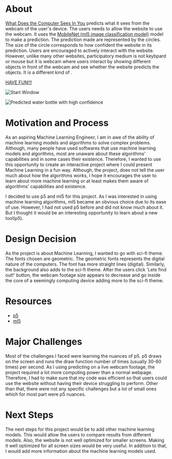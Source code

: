 # About

[What Does the Computer Sees In You](https://kg1642.github.io/WhatDoesTheComputerSeesInYou/) predicts what it sees from the webcam of the user's device. The users needs to allow the website to use the webcam. It uses the [MobileNet (ml5 image classification model)](https://ml5js.org/docs/video-classification-example) model to make a prediction.
The prediction made are represented by the circles. The size of the circle corresponds to how confident the website in its prediction. Users are encouraged to actively interact with the website. However, unlike 
many other websites, participatory medium is not keybpard or mouse but it is webcam where users interact by showing different objects in front of the webcam and see whether the website predicts the objects. It is a different kind of .

[HAVE FUN!!!](https://kg1642.github.io/WhatDoesTheComputerSeesInYou/)

![](https://github.com/kg1642/WhatDoesTheComputerSeesInYou/blob/master/start_window.png 'Start Window')

![](https://github.com/kg1642/WhatDoesTheComputerSeesInYou/blob/master/bottle_predicted.png 'Predicted water bottle with high confidence')

# Motivation and Process
As an aspiring Machine Learning Engineer, I am in awe of the ability of machine learning models and algorithms to solve complex problems. Although, many people have used softwares that use machine learning models and algorithms, most are unaware about these algorithms' capabilities and in some cases their existence. Therefore, I
wanted to use this opportunity to create an interactive project where I could present Machine Learning in a fun way. Although, the project, does not tell the user much about how the algorithms works, I hope it encourages the user to learn about more machine learning or at least makes them aware of algorithms' capabilities and existence.

I decided to use p5 and ml5 for this project. As I was interested in using machine learning algorithms, ml5 became an obvious choice
due to its ease of use. However, I had not used p5 before and did not know much about it. But I thought it would be an interesting opportunity to learn about a new tool(p5).

# Design Decision
As the project is about Machine Learning, I wanted to go with sci-fi theme. The fonts chosen are geometric. The geometric fonts represents the digital nature of the computers. The font has more straight lines (digital). Similarly, the background also adds to the sci-fi theme.
After the users click 'Lets find out!' button, the webcam footage size appears to decrease and go inside the core of a seemingly computing device adding more to the sci-fi theme.

# Resources
- [p5](https://p5js.org/)
- [ml5](https://ml5js.org/)

# Major Challenges

Most of the challenges I faced were learning the nuances of p5. p5 draws on the screen and runs the draw function number of times (usually 30-60 times) per second. As I using predicting on a live webcam
footage, the project required a lot more computing power than a normal webpage. Therefore, I had to make sure that my code was efficient so that users could use the website without having their device struggling to perform.
Other than that, there were not any specific challenges but a lot of small ones which for most part were p5 nuances.

# Next Steps

The next steps for this project would be to add other machine learning models. This would allow the users to compare results from different models. Also, the website is not well optimized for smaller screens. Making it well optimized for all screen sizes would be very useful.
In addition to that, I would add more information about the machine learning models used. 

